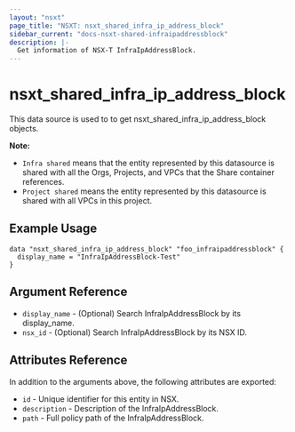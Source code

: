 ```yaml
---
layout: "nsxt"
page_title: "NSXT: nsxt_shared_infra_ip_address_block"
sidebar_current: "docs-nsxt-shared-infraipaddressblock"
description: |-
  Get information of NSX-T InfraIpAddressBlock.
---
```


<!--
    Copyright 2023 VMware, Inc.
    SPDX-License-Identifier: Mozilla Public License 2.0
-->

# nsxt_shared_infra_ip_address_block

This data source is used to to get nsxt_shared_infra_ip_address_block objects.

**Note:**
* `Infra shared` means that the entity represented by this datasource is shared with all the Orgs, Projects, and VPCs that the Share container references.
* `Project shared` means the entity represented by this datasource is shared with all VPCs in this project. 

## Example Usage

```hcl
data "nsxt_shared_infra_ip_address_block" "foo_infraipaddressblock" {
  display_name = "InfraIpAddressBlock-Test"
}
```

## Argument Reference

* `display_name` - (Optional) Search InfraIpAddressBlock by its display_name.
* `nsx_id` - (Optional) Search InfraIpAddressBlock by its NSX ID.

## Attributes Reference

In addition to the arguments above, the following attributes are exported:

* `id` - Unique identifier for this entity in NSX.
* `description` - Description of the InfraIpAddressBlock.
* `path` - Full policy path of the InfraIpAddressBlock.

